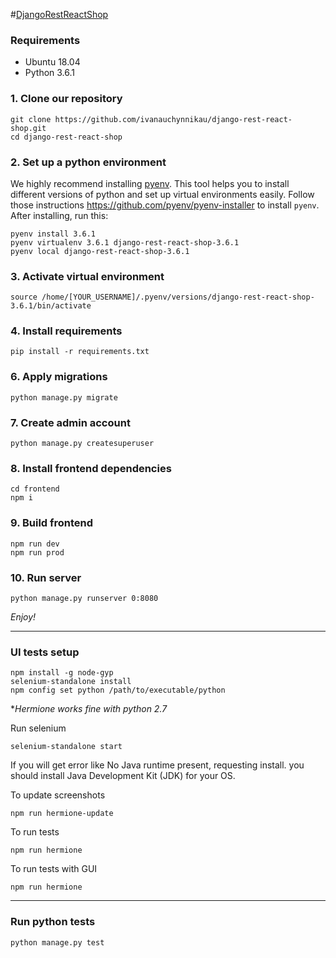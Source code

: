 #[DjangoRestReactShop](https://django-rest-react-shop.herokuapp.com/)

### Requirements
* Ubuntu 18.04
* Python 3.6.1

### 1. Clone our repository
    git clone https://github.com/ivanauchynnikau/django-rest-react-shop.git
    cd django-rest-react-shop

### 2. Set up a python environment
We highly recommend installing [pyenv](https://github.com/pyenv/pyenv).
This tool helps you to install different versions of python and set up
virtual environments easily. Follow those instructions https://github.com/pyenv/pyenv-installer
to install `pyenv`. After installing, run this:

    pyenv install 3.6.1
    pyenv virtualenv 3.6.1 django-rest-react-shop-3.6.1
    pyenv local django-rest-react-shop-3.6.1

### 3. Activate virtual environment
    source /home/[YOUR_USERNAME]/.pyenv/versions/django-rest-react-shop-3.6.1/bin/activate

### 4. Install requirements
    pip install -r requirements.txt

### 6. Apply migrations
    python manage.py migrate

### 7. Create admin account
    python manage.py createsuperuser

### 8. Install frontend dependencies
    cd frontend
    npm i

### 9. Build frontend

    npm run dev
    npm run prod

### 10. Run server
    python manage.py runserver 0:8080

*Enjoy!*

***

### UI tests setup
    npm install -g node-gyp
    selenium-standalone install
    npm config set python /path/to/executable/python

**Hermione works fine with python 2.7*

Run selenium

    selenium-standalone start

If you will get error like No Java runtime present, requesting install. you should install Java Development Kit (JDK) for your OS.

To update screenshots

    npm run hermione-update

To run tests

    npm run hermione

To run tests with GUI

    npm run hermione

***

### Run python tests
    python manage.py test

